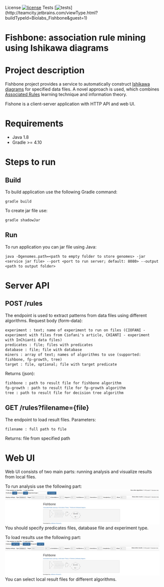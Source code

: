 License [![license](https://img.shields.io/github/license/mashape/apistatus.svg)](https://opensource.org/licenses/MIT)
Tests [![tests](http://teamcity.jetbrains.com/app/rest/builds/buildType:(id:Biolabs_Fishbone)/statusIcon.svg)](http://teamcity.jetbrains.com/viewType.html?buildTypeId=Biolabs_Fishbone&guest=1)

Fishbone: association rule mining using Ishikawa diagrams 
==============

# Project description

Fishbone project provides a service to automatically construct [Ishikawa diagrams](https://en.wikipedia.org/wiki/Ishikawa_diagram) for specified data files. A novel approach is used, which combines [Associated Rules](https://en.wikipedia.org/wiki/Association_rule_learning) learning technique and information theory.

Fishone is a client-server application with HTTP API and web UI. 

# Requirements
 - Java 1.8
 - Gradle >= 4.10

# Steps to run
## Build
To build application use the following Gradle  command:

    gradle build

To create jar file use:

    gradle shadowJar

## Run
To run application you can jar file using Java:

    java -Dgenomes.path=<path to empty folder to store genomes> -jar <service jar file> --port <port to run server; default: 8080> --output <path to output folder>

# Server API
## POST /rules
The endpoint is used to extract patterns from data files using different algorithms.
Request body (form-data):

    experiment : text; name of experiment to run on files (CIOFANI - experiment with files from Ciofani's article, CHIANTI - experiment with InChianti data files)
    predicates : file; files with predicates
    database : file; file with database
    miners : array of text; names of algorithms to use (supported: fishbone, fp-growth, tree)
    target : file, optional; file with target predicate

Returns (json):

    fishbone : path to result file for fishbone algorithm
    fp-growth : path to result file for fp-growth algorithm
    tree : path to result file for decision tree algorithm

## GET /rules?filename={file}
The endpoint to load result files.
Parameters:

    filename : full path to file

Returns:
file from specified path

# Web UI
Web UI consists of two main parts: running analysis and visualize results from local files.

To run analysis use the following part:
![alt text](src/main/resources/service_ui_1.png "Run analysis UI")
You should specify predicates files, database file and experiment type.

To load results use the following part:
 ![alt text](src/main/resources/service_ui_2.png "Load results UI")
 You can select local result files for different algorithms.